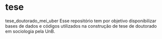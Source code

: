 # tese
tese_doutorado_mei_uber
Esse repositório tem por objetivo disponibilizar bases de dados e códigos utilizados na construção de tese de doutorado em sociologia pela UnB.
